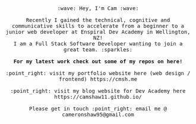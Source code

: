 <p align="center">
  <samp>
    :wave: Hey, I'm Cam :wave:
    <br><br>Recently I gained the technical, cognitive and communicative skills to
      accelerate from a beginner to a junior web developer at Enspiral Dev Academy in Wellington, NZ!
    <br>I am a Full Stack Software Developer wanting to join a great team. :sparkles:
    <br><br> <b>For my latest work check out some of my repos on here!</b>
    <br><br> :point_right: visit my portfolio website here (web design / frontend) https://cmsh.me
    <br><br> :point_right: visit my blog website for Dev Academy here https://camshaw11.github.io/
    <br><br> Please get in touch :point_right: email me @ cameronshaw95@gmail.com
  </samp>
</p>

